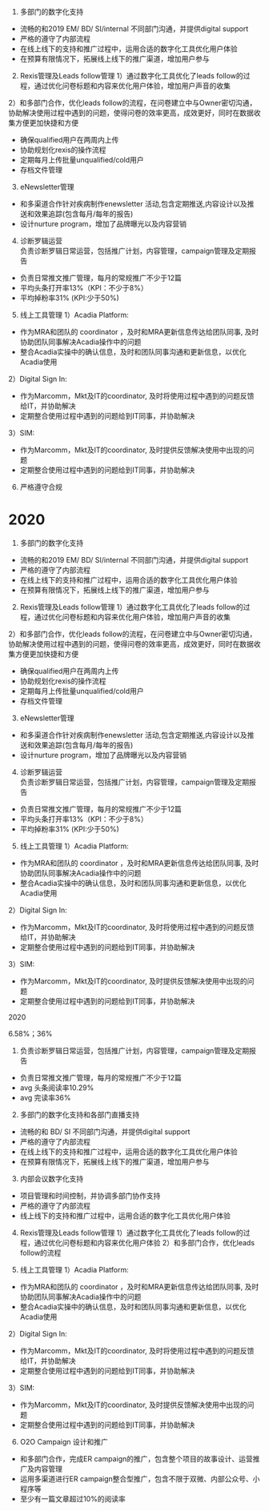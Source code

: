 1. 多部门的数字化支持
- 流畅的和2019 EM/ BD/ SI/internal 不同部门沟通，并提供digital support
- 严格的遵守了内部流程
- 在线上线下的支持和推广过程中，运用合适的数字化工具优化用户体验
- 在预算有限情况下，拓展线上线下的推广渠道，增加用户参与      

2. Rexis管理及Leads follow管理
1）通过数字化工具优化了leads follow的过程，通过优化问卷标题和内容来优化用户体验，增加用户声音的收集

2）和多部门合作，优化leads follow的流程，在问卷建立中与Owner密切沟通，协助解决使用过程中遇到的问题，使得问卷的效率更高，成效更好，同时在数据收集方便更加快捷和方便
- 确保qualified用户在两周内上传
- 协助规划化rexis的操作流程
- 定期每月上传批量unqualified/cold用户
- 存档文件管理

3. eNewsletter管理    
- 和多渠道合作针对疾病制作enewsletter 活动,包含定期推送,内容设计以及推送和效果追踪(包含每月/每年的报告)
- 设计nurture program，增加了品牌曝光以及内容营销

4. 诊断罗辑运营        
 负责诊断罗辑日常运营，包括推广计划，内容管理，campaign管理及定期报告
- 负责日常推文推广管理，每月的常规推广不少于12篇
- 平均头条打开率13%（KPI：不少于8%）
- 平均掉粉率31% (KPI:少于50%)

5. 线上工具管理
1）Acadia Platform:
- 作为MRA和团队的 coordinator ，及时和MRA更新信息传达给团队同事, 及时协助团队同事解决Acadia操作中的问题
- 整合Acadia实操中的确认信息，及时和团队同事沟通和更新信息，以优化Acadia使用

2）Digital Sign In:
- 作为Marcomm，Mkt及IT的coordinator, 及时将使用过程中遇到的问题反馈给IT，并协助解决
- 定期整合使用过程中遇到的问题给到IT同事，并协助解决

3）SIM:
- 作为Marcomm，Mkt及IT的coordinator, 及时提供反馈解决使用中出现的问题
- 定期整合使用过程中遇到的问题给到IT同事，并协助解决  

    

6. 严格遵守合规        




# 2020
1. 多部门的数字化支持
- 流畅的和2019 EM/ BD/ SI/internal 不同部门沟通，并提供digital support
- 严格的遵守了内部流程
- 在线上线下的支持和推广过程中，运用合适的数字化工具优化用户体验
- 在预算有限情况下，拓展线上线下的推广渠道，增加用户参与      

2. Rexis管理及Leads follow管理
1）通过数字化工具优化了leads follow的过程，通过优化问卷标题和内容来优化用户体验，增加用户声音的收集

2）和多部门合作，优化leads follow的流程，在问卷建立中与Owner密切沟通，协助解决使用过程中遇到的问题，使得问卷的效率更高，成效更好，同时在数据收集方便更加快捷和方便
- 确保qualified用户在两周内上传
- 协助规划化rexis的操作流程
- 定期每月上传批量unqualified/cold用户
- 存档文件管理

3. eNewsletter管理    
- 和多渠道合作针对疾病制作enewsletter 活动,包含定期推送,内容设计以及推送和效果追踪(包含每月/每年的报告)
- 设计nurture program，增加了品牌曝光以及内容营销

4. 诊断罗辑运营        
 负责诊断罗辑日常运营，包括推广计划，内容管理，campaign管理及定期报告
- 负责日常推文推广管理，每月的常规推广不少于12篇
- 平均头条打开率13%（KPI：不少于8%）
- 平均掉粉率31% (KPI:少于50%)

5. 线上工具管理
1）Acadia Platform:
- 作为MRA和团队的 coordinator ，及时和MRA更新信息传达给团队同事, 及时协助团队同事解决Acadia操作中的问题
- 整合Acadia实操中的确认信息，及时和团队同事沟通和更新信息，以优化Acadia使用

2）Digital Sign In:
- 作为Marcomm，Mkt及IT的coordinator, 及时将使用过程中遇到的问题反馈给IT，并协助解决
- 定期整合使用过程中遇到的问题给到IT同事，并协助解决

3）SIM:
- 作为Marcomm，Mkt及IT的coordinator, 及时提供反馈解决使用中出现的问题
- 定期整合使用过程中遇到的问题给到IT同事，并协助解决  


2020 

6.58%；36%
1. 负责诊断罗辑日常运营，包括推广计划，内容管理，campaign管理及定期报告
- 负责日常推文推广管理，每月的常规推广不少于12篇
- avg 头条阅读率10.29%
- avg 完读率36%


2. 多部门的数字化支持和各部门直播支持
- 流畅的和 BD/ SI 不同部门沟通，并提供digital support
- 严格的遵守了内部流程
- 在线上线下的支持和推广过程中，运用合适的数字化工具优化用户体验
- 在预算有限情况下，拓展线上线下的推广渠道，增加用户参与      	

3. 内部会议数字化支持
- 项目管理和时间控制，并协调多部门协作支持
- 严格的遵守了内部流程
- 线上线下的支持和推广过程中，运用合适的数字化工具优化用户体验


4. Rexis管理及Leads follow管理
1）通过数字化工具优化了leads follow的过程，通过优化问卷标题和内容来优化用户体验
2）和多部门合作，优化leads follow的流程

5. 线上工具管理
1）Acadia Platform:
- 作为MRA和团队的 coordinator ，及时和MRA更新信息传达给团队同事, 及时协助团队同事解决Acadia操作中的问题
- 整合Acadia实操中的确认信息，及时和团队同事沟通和更新信息，以优化Acadia使用

2）Digital Sign In:
- 作为Marcomm，Mkt及IT的coordinator, 及时将使用过程中遇到的问题反馈给IT，并协助解决
- 定期整合使用过程中遇到的问题给到IT同事，并协助解决

3）SIM:
- 作为Marcomm，Mkt及IT的coordinator, 及时提供反馈解决使用中出现的问题
- 定期整合使用过程中遇到的问题给到IT同事，并协助解决  

6. O2O Campaign 设计和推广
- 和多部门合作，完成ER campaign的推广，包含整个项目的故事设计、运营推广及内容管理
- 运用多渠道进行ER campaign整合型推广，包含不限于双微、内部公众号、小程序等
- 至少有一篇文章超过10%的阅读率


